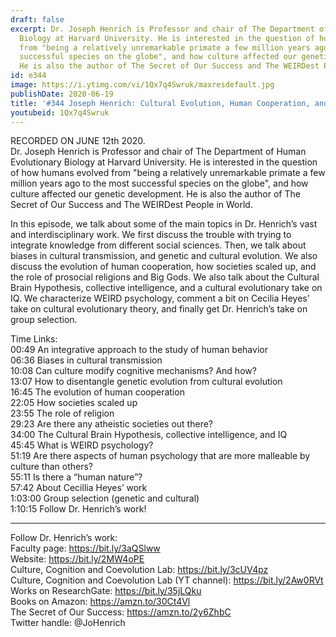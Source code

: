 ```yaml
---
draft: false
excerpt: Dr. Joseph Henrich is Professor and chair of The Department of Human Evolutionary
  Biology at Harvard University. He is interested in the question of how humans evolved
  from "being a relatively unremarkable primate a few million years ago to the most
  successful species on the globe", and how culture affected our genetic development.
  He is also the author of The Secret of Our Success and The WEIRDest People in World.
id: e344
image: https://i.ytimg.com/vi/1Qx7q4Swruk/maxresdefault.jpg
publishDate: 2020-06-19
title: '#344 Joseph Henrich: Cultural Evolution, Human Cooperation, and WEIRD Psychology'
youtubeid: 1Qx7q4Swruk
---
```

RECORDED ON JUNE 12th 2020.  
Dr. Joseph Henrich is Professor and chair of The Department of Human Evolutionary Biology at Harvard University. He is interested in the question of how humans evolved from "being a relatively unremarkable primate a few million years ago to the most successful species on the globe", and how culture affected our genetic development. He is also the author of The Secret of Our Success and The WEIRDest People in World.

In this episode, we talk about some of the main topics in Dr. Henrich’s vast and interdisciplinary work. We first discuss the trouble with trying to integrate knowledge from different social sciences. Then, we talk about biases in cultural transmission, and genetic and cultural evolution. We also discuss the evolution of human cooperation, how societies scaled up, and the role of prosocial religions and Big Gods. We also talk about the Cultural Brain Hypothesis, collective intelligence, and a cultural evolutionary take on IQ. We characterize WEIRD psychology, comment a bit on Cecilia Heyes’ take on cultural evolutionary theory, and finally get Dr. Henrich’s take on group selection.

Time Links:  
00:49  An integrative approach to the study of human behavior  
06:36  Biases in cultural transmission  
10:08  Can culture modify cognitive mechanisms? And how?  
13:07  How to disentangle genetic evolution from cultural evolution  
16:45  The evolution of human cooperation  
22:05  How societies scaled up  
23:55  The role of religion  
29:23  Are there any atheistic societies out there?  
34:00  The Cultural Brain Hypothesis, collective intelligence, and IQ  
45:45  What is WEIRD psychology?  
51:19  Are there aspects of human psychology that are more malleable by culture than others?  
55:11  Is there a “human nature”?  
57:42  About Cecillia Heyes’ work  
1:03:00  Group selection (genetic and cultural)  
1:10:15  Follow Dr. Henrich’s work!

---

Follow Dr. Henrich’s work:  
Faculty page: https://bit.ly/3aQSlww  
Website: https://bit.ly/2MW4oPE  
Culture, Cognition and Coevolution Lab: https://bit.ly/3cUV4pz  
Culture, Cognition and Coevolution Lab (YT channel): https://bit.ly/2Aw0RVt  
Works on ResearchGate: https://bit.ly/35jLQku  
Books on Amazon: https://amzn.to/30Ct4Vl  
The Secret of Our Success: https://amzn.to/2y6ZhbC  
Twitter handle: @JoHenrich
